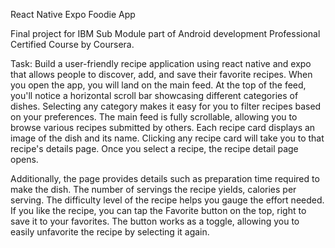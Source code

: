 React Native Expo Foodie App

Final project for IBM Sub Module part of Android development Professional Certified Course by Coursera.

Task: Build a user-friendly recipe application using react native and expo that allows people to discover, add, and save their favorite recipes.  When you open the app, you will land on the main feed. At the top of the feed, you'll notice a horizontal scroll bar showcasing different categories of dishes. Selecting any category makes it easy for you to filter recipes based on your preferences. The main feed is fully scrollable, allowing you to browse various recipes submitted by others. Each recipe card displays an image of the dish and its name.
Clicking any recipe card will take you to that recipe's details page. Once you select a recipe, the recipe detail page opens.

Additionally, the page provides details such as preparation time required to make the dish. The number of servings the recipe yields, calories per serving. The difficulty level of the recipe helps you gauge the effort needed. If you like the recipe, you can tap the Favorite button on the top, right to save it to your favorites. The button works as a toggle, allowing you to easily unfavorite the recipe by selecting it again.

